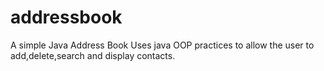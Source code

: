 # addressbook
A simple Java Address Book
Uses java OOP practices to allow the user to add,delete,search and display contacts.
